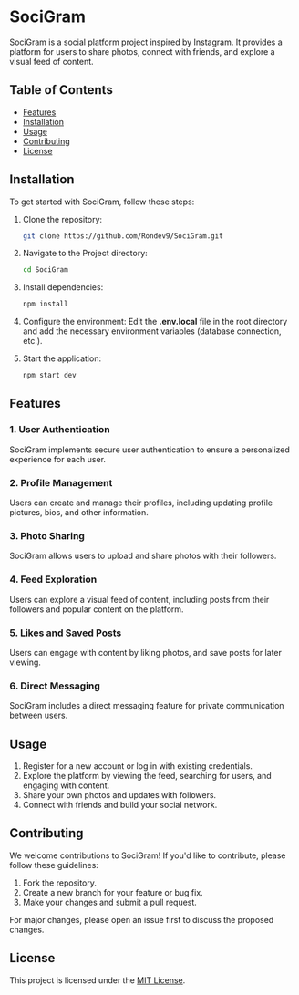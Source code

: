 # SociGram

SociGram is a social platform project inspired by Instagram. It provides a platform for users to share photos, connect with friends, and explore a visual feed of content.
## Table of Contents

- [Features](#features)
- [Installation](#installation)
- [Usage](#usage)
- [Contributing](#contributing)
- [License](#license)
## Installation

To get started with SociGram, follow these steps:

1. Clone the repository:
   ```bash
   git clone https://github.com/Rondev9/SociGram.git
   
2. Navigate to the Project directory:
   ```bash
   cd SociGram

3. Install dependencies:
    ```bash
    npm install

4. Configure the environment:
Edit the **.env.local** file in the root directory and add the necessary environment variables (database connection, etc.).

5. Start the application:
    ```bash
    npm start dev

## Features

### 1. User Authentication
SociGram implements secure user authentication to ensure a personalized experience for each user.

### 2. Profile Management
Users can create and manage their profiles, including updating profile pictures, bios, and other information.

### 3. Photo Sharing
SociGram allows users to upload and share photos with their followers.

### 4. Feed Exploration
Users can explore a visual feed of content, including posts from their followers and popular content on the platform.

### 5. Likes and Saved Posts
Users can engage with content by liking photos, and save posts for later viewing.

### 6. Direct Messaging
SociGram includes a direct messaging feature for private communication between users.


## Usage

1. Register for a new account or log in with existing credentials.
2. Explore the platform by viewing the feed, searching for users, and engaging with content.
3. Share your own photos and updates with followers.
4. Connect with friends and build your social network.



## Contributing

We welcome contributions to SociGram! If you'd like to contribute, please follow these guidelines:

1. Fork the repository.
2. Create a new branch for your feature or bug fix.
3. Make your changes and submit a pull request.

For major changes, please open an issue first to discuss the proposed changes.


## License

This project is licensed under the [MIT License](https://choosealicense.com/licenses/mit/).

